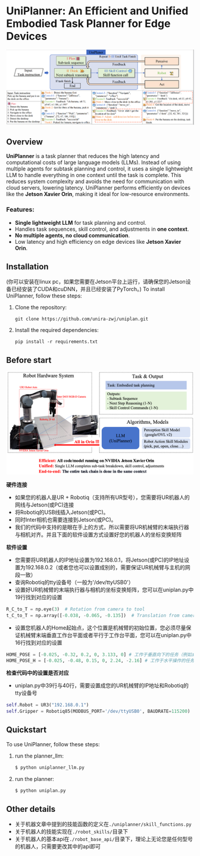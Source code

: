 # UniPlanner: An Efficient and Unified Embodied Task Planner for Edge Devices

![Overview of UniPlanner](./images/framework.png)


## Overview

**UniPlanner** is a task planner that reduces the high latency and computational costs of large language models (LLMs). Instead of using multiple agents for subtask planning and control, it uses a single lightweight LLM to handle everything in one context until the task is complete. This reduces system complexity and avoids the need for communication with cloud servers, lowering latency. UniPlanner performs efficiently on devices like the **Jetson Xavier Orin**, making it ideal for low-resource environments.

### Features:
- **Single lightweight LLM** for task planning and control.
- Handles task sequences, skill control, and adjustments in **one context**.
- **No multiple agents, no cloud communication**.
- Low latency and high efficiency on edge devices like **Jetson Xavier Orin**.

## Installation

(你可以安装在linux pc，如果您需要在Jetson平台上运行，请确保您的Jetson设备已经安装了CUDA和cuDNN，并且已经安装了PyTorch。)
To install UniPlanner, follow these steps:

1. Clone the repository:
   ```
   git clone https://github.com/unira-zwj/uniplan.git
   ```

2. Install the required dependencies:
   ```
   pip install -r requirements.txt
   ```

## Before start
![Overview of UniPlanner](./images/Hardware_and_software.png "Magic Gardens")

**硬件连接**
- 如果您的机器人是UR + Robotiq（支持所有UR型号），您需要将UR机器人的网线与Jetson(或PC)连接
- 将Robotiq的USB线插入Jetson(或PC)。
- 同时Inter相机也需要连接到Jetson(或PC)。
- 我们的代码中支持的是眼在手上的方式，所以需要将UR机械臂的末端执行器与相机对齐。并且下面的软件设置方式设置好您的机器人的坐标变换矩阵

**软件设置**
- 您需要将UR机器人的IP地址设置为192.168.0.1，将Jetson(或PC)的IP地址设置为192.168.0.2（或者您也可以设置成别的，需要保证UR机械臂与主机的网段一致）
- 查询Robotiq的tty设备号（一般为'/dev/ttyUSB0'）
- 设置好UR机械臂的末端执行器与相机的坐标变换矩阵，您可以在uniplan.py中19行找到对应的设置
```python
R_C_to_T = np.eye(3)  # Rotation from camera to tool
t_C_to_T = np.array([-0.038, -0.065, -0.135])  # Translation from camera to tool
```
- 设置您机器人的Home起始点，这个位置是机械臂的初始位置，您必须尽量保证机械臂末端垂直工作台平面或者平行于工作台平面，您可以在uniplan.py中16行找到对应的设置
```python
HOME_POSE = [-0.025, -0.32, 0.2, 0, 3.133, 0] # 工作于垂直向下的任务（例如桌面上抓取）
HOME_POSE_H = [-0.025, -0.48, 0.15, 0, 2.24, -2.16] # 工作于水平操作的任务（例如开关抽屉）
```

**检查代码中的设置是否对应**
- uniplan.py中39行与40行，需要设置成您的UR机械臂的IP地址和Robotiq的tty设备号
```python
self.Robot = UR3("192.168.0.1")
self.Gripper = Robotiq85(MODBUS_PORT='/dev/ttyUSB0', BAUDRATE=115200)
```

## Quickstart

To use UniPlanner, follow these steps:

1. run the planner_llm:
   ```python
   $ python uniplanner_llm.py
   ```

2. run the planner:
   ```python
   $ python uniplan.py
   ```

## Other details
- 关于机器文章中提到的技能函数的定义在`./uniplanner/skill_functions.py`
- 关于机器人的技能实现在`./robot_skills/`目录下
- 关于机器人的基本api在`./robot_base_api/`目录下，理论上无论您是任何型号的机器人，只需要更改其中的api即可